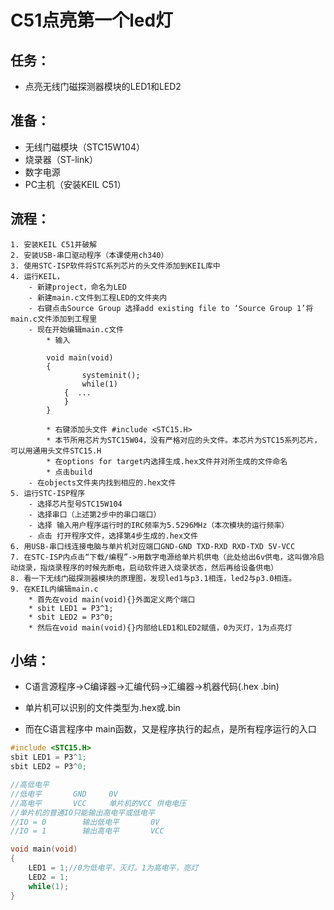 # C51点亮第一个led灯
## 任务：
- 点亮无线门磁探测器模块的LED1和LED2

## 准备：

- 无线门磁模块（STC15W104）
- 烧录器（ST-link）
- 数字电源
- PC主机（安装KEIL C51）

## 流程：

    1. 安装KEIL C51并破解
    2. 安装USB-串口驱动程序（本课使用ch340）
    3. 使用STC-ISP软件将STC系列芯片的头文件添加到KEIL库中
    4. 运行KEIL，
        - 新建project，命名为LED
        - 新建main.c文件到工程LED的文件夹内
        - 右键点击Source Group 选择add existing file to ‘Source Group 1’将main.c文件添加到工程里
        - 现在开始编辑main.c文件
            * 输入

            void main(void)
            {
	                systeminit();	
	                while(1)
	            {  ...
	            }
            }

            * 右键添加头文件 #include <STC15.H>
            * 本节所用芯片为STC15W04，没有严格对应的头文件。本芯片为STC15系列芯片，可以用通用头文件STC15.H
            * 在options for target内选择生成.hex文件并对所生成的文件命名
            * 点击build
        - 在objects文件夹内找到相应的.hex文件
    5. 运行STC-ISP程序
        - 选择芯片型号STC15W104
        - 选择串口（上述第2步中的串口端口）
        - 选择 输入用户程序运行时的IRC频率为5.5296MHz（本次模块的运行频率）
        - 点击 打开程序文件，选择第4步生成的.hex文件
    6. 用USB-串口线连接电脑与单片机对应端口GND-GND TXD-RXD RXD-TXD 5V-VCC
    7. 在STC-ISP内点击“下载/编程”->用数字电源给单片机供电（此处给出6v供电，这叫做冷启动烧录，指烧录程序的时候先断电，启动软件进入烧录状态，然后再给设备供电）
    8. 看一下无线门磁探测器模块的原理图，发现led1与p3.1相连，led2与p3.0相连。
    9. 在KEIL内编辑main.c
        * 首先在void main(void){}外面定义两个端口
        * sbit LED1 = P3^1;
        * sbit LED2 = P3^0;
        * 然后在void main(void){}内部给LED1和LED2赋值，0为灭灯，1为点亮灯

## 小结：
- C语言源程序->C编译器->汇编代码->汇编器->机器代码(.hex  .bin)
- 单片机可以识别的文件类型为.hex或.bin

- 而在C语言程序中 main函数，又是程序执行的起点，是所有程序运行的入口

```C
#include <STC15.H>
sbit LED1 = P3^1;
sbit LED2 = P3^0;

//高低电平
//低电平		GND		0V
//高电平		VCC		单片机的VCC 供电电压
//单片机的普通IO只能输出高电平或低电平
//IO = 0		输出低电平		0V
//IO = 1		输出高电平		VCC

void main(void)
{
	LED1 = 1;//0为低电平，灭灯。1为高电平，亮灯
	LED2 = 1;
	while(1);
}
```